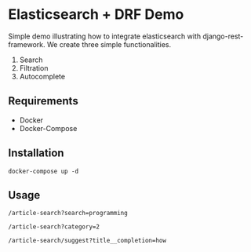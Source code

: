 # Elasticsearch + DRF Demo
Simple demo illustrating how to integrate elasticsearch with django-rest-framework.
We create three simple functionalities.
1. Search 
2. Filtration
3. Autocomplete

## Requirements
- Docker
- Docker-Compose
## Installation
```commandline
docker-compose up -d 
```

## Usage 

````/article-search?search=programming````

```/article-search?category=2```

```/article-search/suggest?title__completion=how ```
